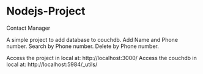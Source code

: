 # Nodejs-Project

Contact Manager

A simple project to add database to couchdb.
Add Name and Phone number.
Search by Phone number.
Delete by Phone number.

Access the project in local at: http://localhost:3000/
Access the couchdb in local at: http://localhost:5984/_utils/
